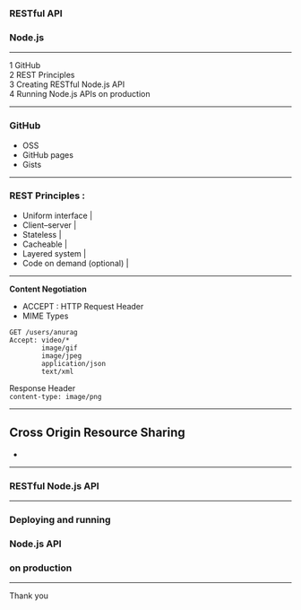 ### RESTful API   
### Node.js

---

1	GitHub  
2	REST Principles  
3	Creating RESTful Node.js API  
4	Running Node.js APIs on production  

---

### GitHub
 - OSS
 - GitHub pages
 - Gists
 
---

### REST Principles :
- Uniform interface |
- Client–server |
- Stateless |
- Cacheable |
- Layered system |
- Code on demand (optional) |  

---

**Content Negotiation**
- ACCEPT : HTTP Request Header
- MIME Types  
```
GET /users/anurag
Accept: video/*
        image/gif
        image/jpeg
        application/json
        text/xml
```
Response Header  
``` content-type: image/png ```

---

**Cross Origin Resource Sharing**
 -
 -
 
---

### RESTful Node.js API


---

### Deploying and running
### Node.js API
### on production


---

Thank you
